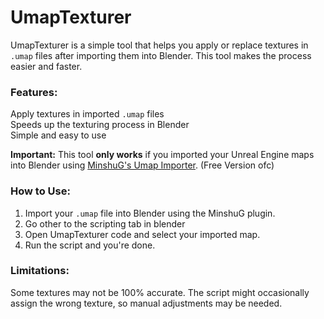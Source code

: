 # UmapTexturer  
UmapTexturer is a simple tool that helps you apply or replace textures in `.umap` files after importing them into Blender. This tool makes the process easier and faster.  

### Features:  
Apply textures in imported `.umap` files  
Speeds up the texturing process in Blender  
Simple and easy to use  

**Important:** This tool **only works** if you imported your Unreal Engine maps into Blender using [MinshuG's Umap Importer](https://www.patreon.com/minshug).  (Free Version ofc)

### How to Use:  
1. Import your `.umap` file into Blender using the MinshuG plugin.
2. Go other to the scripting tab in blender 
3. Open UmapTexturer code and select your imported map.  
4. Run the script and you're done.  

### Limitations:  
Some textures may not be 100% accurate. The script might occasionally assign the wrong texture, so manual adjustments may be needed.  
